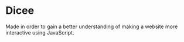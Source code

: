 # Dicee

Made in order to gain a better understanding of making a website more interactive using JavaScript.
